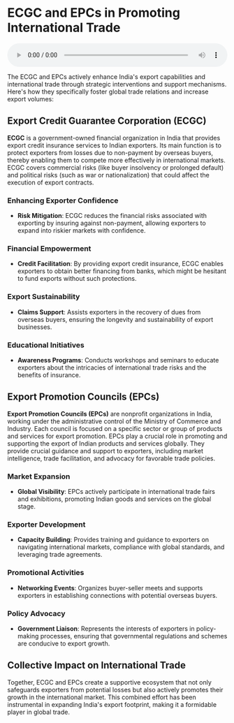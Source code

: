 # ECGC and EPCs in Promoting International Trade

<audio controls style="width: 100%;">
  <source src="../../../../../audio/4th_sem/GB/Unit-7 Export Promotion/7.d ECGC & EPCs in Promoting International Trade.mp3" type="audio/mpeg">
  Your browser does not support the audio element.
</audio>


The ECGC and EPCs actively enhance India's export capabilities and international trade through strategic interventions and support mechanisms. Here's how they specifically foster global trade relations and increase export volumes:

## Export Credit Guarantee Corporation (ECGC)

**ECGC** is a government-owned financial organization in India that provides export credit insurance services to Indian exporters. Its main function is to protect exporters from losses due to non-payment by overseas buyers, thereby enabling them to compete more effectively in international markets. ECGC covers commercial risks (like buyer insolvency or prolonged default) and political risks (such as war or nationalization) that could affect the execution of export contracts.


### Enhancing Exporter Confidence
- **Risk Mitigation**: ECGC reduces the financial risks associated with exporting by insuring against non-payment, allowing exporters to expand into riskier markets with confidence.

### Financial Empowerment
- **Credit Facilitation**: By providing export credit insurance, ECGC enables exporters to obtain better financing from banks, which might be hesitant to fund exports without such protections.

### Export Sustainability
- **Claims Support**: Assists exporters in the recovery of dues from overseas buyers, ensuring the longevity and sustainability of export businesses.

### Educational Initiatives
- **Awareness Programs**: Conducts workshops and seminars to educate exporters about the intricacies of international trade risks and the benefits of insurance.

## Export Promotion Councils (EPCs)

**Export Promotion Councils (EPCs)** are nonprofit organizations in India, working under the administrative control of the Ministry of Commerce and Industry. Each council is focused on a specific sector or group of products and services for export promotion. EPCs play a crucial role in promoting and supporting the export of Indian products and services globally. They provide crucial guidance and support to exporters, including market intelligence, trade facilitation, and advocacy for favorable trade policies.


### Market Expansion
- **Global Visibility**: EPCs actively participate in international trade fairs and exhibitions, promoting Indian goods and services on the global stage.

### Exporter Development
- **Capacity Building**: Provides training and guidance to exporters on navigating international markets, compliance with global standards, and leveraging trade agreements.

### Promotional Activities
- **Networking Events**: Organizes buyer-seller meets and supports exporters in establishing connections with potential overseas buyers.

### Policy Advocacy
- **Government Liaison**: Represents the interests of exporters in policy-making processes, ensuring that governmental regulations and schemes are conducive to export growth.

## Collective Impact on International Trade

Together, ECGC and EPCs create a supportive ecosystem that not only safeguards exporters from potential losses but also actively promotes their growth in the international market. This combined effort has been instrumental in expanding India's export footprint, making it a formidable player in global trade.

